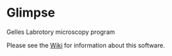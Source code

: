 Glimpse
=======

Gelles Labrotory microscopy program

Please see the [Wiki](https://github.com/gelles-brandeis/Glimpse/wiki) for information about this software.
